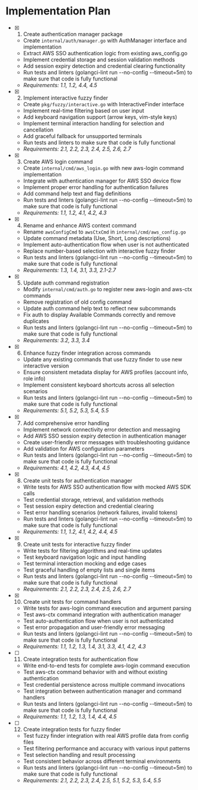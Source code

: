 # Implementation Plan

- [x] 1. Create authentication manager package
  - Create `internal/auth/manager.go` with AuthManager interface and implementation
  - Extract AWS SSO authentication logic from existing aws_config.go
  - Implement credential storage and session validation methods
  - Add session expiry detection and credential clearing functionality
  - Run tests and linters (golangci-lint run --no-config --timeout=5m) to make sure that code is fully functional
  - _Requirements: 1.1, 1.2, 4.4, 4.5_

- [x] 2. Implement interactive fuzzy finder
  - Create `pkg/fuzzy/interactive.go` with InteractiveFinder interface
  - Implement real-time filtering based on user input
  - Add keyboard navigation support (arrow keys, vim-style keys)
  - Implement terminal interaction handling for selection and cancellation
  - Add graceful fallback for unsupported terminals
  - Run tests and linters to make sure that code is fully functional
  - _Requirements: 2.1, 2.2, 2.3, 2.4, 2.5, 2.6, 2.7_

- [x] 3. Create AWS login command
  - Create `internal/cmd/aws_login.go` with new aws-login command implementation
  - Integrate with authentication manager for AWS SSO device flow
  - Implement proper error handling for authentication failures
  - Add command help text and flag definitions
  - Run tests and linters (golangci-lint run --no-config --timeout=5m) to make sure that code is fully functional
  - _Requirements: 1.1, 1.2, 4.1, 4.2, 4.3_

- [x] 4. Rename and enhance AWS context command
  - Rename `awsConfigCmd` to `awsCtxCmd` in `internal/cmd/aws_config.go`
  - Update command metadata (Use, Short, Long descriptions)
  - Implement auto-authentication flow when user is not authenticated
  - Replace number-based selection with interactive fuzzy finder
  - Run tests and linters (golangci-lint run --no-config --timeout=5m) to make sure that code is fully functional
  - _Requirements: 1.3, 1.4, 3.1, 3.3, 2.1-2.7_

- [x] 5. Update auth command registration
  - Modify `internal/cmd/auth.go` to register new aws-login and aws-ctx commands
  - Remove registration of old config command
  - Update auth command help text to reflect new subcommands
  - Fix auth to display Available Commands correctly and remove duplicates
  - Run tests and linters (golangci-lint run --no-config --timeout=5m) to make sure that code is fully functional
  - _Requirements: 3.2, 3.3, 3.4_

- [x] 6. Enhance fuzzy finder integration across commands
  - Update any existing commands that use fuzzy finder to use new interactive version
  - Ensure consistent metadata display for AWS profiles (account info, role info)
  - Implement consistent keyboard shortcuts across all selection scenarios
  - Run tests and linters (golangci-lint run --no-config --timeout=5m) to make sure that code is fully functional
  - _Requirements: 5.1, 5.2, 5.3, 5.4, 5.5_

- [x] 7. Add comprehensive error handling
  - Implement network connectivity error detection and messaging
  - Add AWS SSO session expiry detection in authentication manager
  - Create user-friendly error messages with troubleshooting guidance
  - Add validation for AWS configuration parameters
  - Run tests and linters (golangci-lint run --no-config --timeout=5m) to make sure that code is fully functional
  - _Requirements: 4.1, 4.2, 4.3, 4.4, 4.5_

- [x] 8. Create unit tests for authentication manager
  - Write tests for AWS SSO authentication flow with mocked AWS SDK calls
  - Test credential storage, retrieval, and validation methods
  - Test session expiry detection and credential clearing
  - Test error handling scenarios (network failures, invalid tokens)
  - Run tests and linters (golangci-lint run --no-config --timeout=5m) to make sure that code is fully functional
  - _Requirements: 1.1, 1.2, 4.1, 4.2, 4.4, 4.5_

- [x] 9. Create unit tests for interactive fuzzy finder
  - Write tests for filtering algorithms and real-time updates
  - Test keyboard navigation logic and input handling
  - Test terminal interaction mocking and edge cases
  - Test graceful handling of empty lists and single items
  - Run tests and linters (golangci-lint run --no-config --timeout=5m) to make sure that code is fully functional
  - _Requirements: 2.1, 2.2, 2.3, 2.4, 2.5, 2.6, 2.7_

- [x] 10. Create unit tests for command handlers
  - Write tests for aws-login command execution and argument parsing
  - Test aws-ctx command integration with authentication manager
  - Test auto-authentication flow when user is not authenticated
  - Test error propagation and user-friendly error messaging
  - Run tests and linters (golangci-lint run --no-config --timeout=5m) to make sure that code is fully functional
  - _Requirements: 1.1, 1.2, 1.3, 1.4, 3.1, 3.3, 4.1, 4.2, 4.3_

- [ ] 11. Create integration tests for authentication flow
  - Write end-to-end tests for complete aws-login command execution
  - Test aws-ctx command behavior with and without existing authentication
  - Test credential persistence across multiple command invocations
  - Test integration between authentication manager and command handlers
  - Run tests and linters (golangci-lint run --no-config --timeout=5m) to make sure that code is fully functional
  - _Requirements: 1.1, 1.2, 1.3, 1.4, 4.4, 4.5_

- [ ] 12. Create integration tests for fuzzy finder
  - Test fuzzy finder integration with real AWS profile data from config files
  - Test filtering performance and accuracy with various input patterns
  - Test selection handling and result processing
  - Test consistent behavior across different terminal environments
  - Run tests and linters (golangci-lint run --no-config --timeout=5m) to make sure that code is fully functional
  - _Requirements: 2.1, 2.2, 2.3, 2.4, 2.5, 5.1, 5.2, 5.3, 5.4, 5.5_
